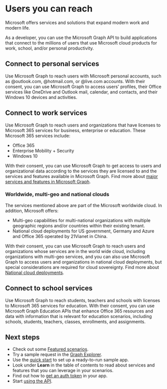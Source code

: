 # Users you can reach

Microsoft offers services and solutions that expand modern work and modern life. 

As a developer, you can use the Microsoft Graph API to build applications that connect to the millions of users that use Microsoft cloud products for work, school, and/or personal productivity. 

## Connect to personal services

Use Microsoft Graph to reach users with Microsoft personal accounts, such as @outlook.com, @hotmail.com, or @live.com accounts. With their consent, you can use Microsoft Graph to access users' profiles, their Office services like OneDrive and Outlook mail, calendar, and contacts, and their Windows 10 devices and activities.

## Connect to work services

Use Microsoft Graph to reach users and organizations that have licenses to Microsoft 365 services for business, enterprise or education. These Microsoft 365 services include:
-	Office 365
-	Enterprise Mobility + Security 
-	Windows 10 

With their consent, you can use Microsoft Graph to get access to users and organizational data according to the services they are licensed to and the services and features available in Microsoft Graph. 
Find more about [major services and features in Microsoft Graph](../concepts/overview-major-services.md).

### Worldwide, multi-geo and national clouds
The services mentioned above are part of the Microsoft worldwide cloud. In addition, Microsoft offers:
-	Multi-geo capabilities for multi-national organizations with multiple geographic regions and/or countries within their existing tenant.
-	National cloud deployments for US government, Germany and Azure and Office 365 operated by 21Vianet in China.

With their consent, you can use Microsoft Graph to reach users and organizations whose services are in the world wide cloud, including organizations with multi-geo services, and you can also use Microsoft Graph to access users and organizations in national cloud deployments, but special considerations are required for cloud sovereignty. Find more about [National cloud deployments](../concepts/deployments.md).

## Connect to school services

Use Microsoft Graph to reach students, teachers and schools with licenses to Microsoft 365 services for education. With their consent, you can use Microsoft Graph Education APIs that enhance Office 365 resources and data with information that is relevant for education scenarios, including schools, students, teachers, classes, enrollments, and assignments. 

## Next steps

- Check out some [Featured scenarios](../concepts/featured_scenarios.md).
- Try a sample request in the [Graph Explorer](https://developer.microsoft.com/graph/graph-explorer).
- Use the [quick start](https://developer.microsoft.com/graph/quick-start) to set up a ready-to-run sample app.
- Look under **Learn** in the table of contents to read about services and features that you can leverage in your scenarios. 
- Find out how to [get an auth token](../concepts/auth_overview.md) in your app.
- Start [using the API](../concepts/use_the_api.md).
